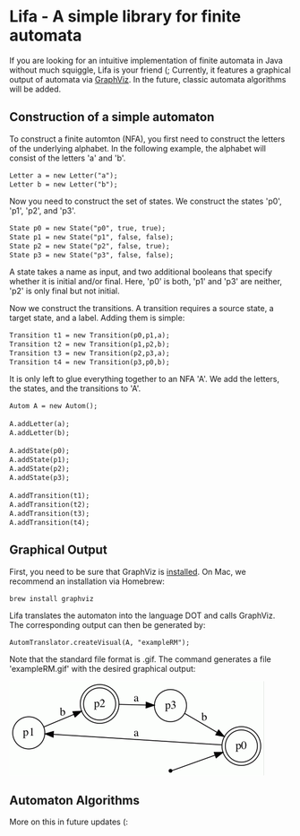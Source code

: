 <h1>
  Lifa - A simple library for finite automata
</h1>

If you are looking for an intuitive implementation of finite automata in Java without much squiggle, Lifa is your friend (;
Currently, it features a graphical output of automata via [GraphViz](https://graphviz.org/).
In the future, classic automata algorithms will be added.

<h2>
  Construction of a simple automaton
</h2>

To construct a finite automton (NFA), you first need to construct the letters of the underlying alphabet.
In the following example, the alphabet will consist of the letters 'a' and 'b'.
```
Letter a = new Letter("a");
Letter b = new Letter("b");
```

Now you need to construct the set of states.
We construct the states 'p0', 'p1', 'p2', and 'p3'.
```
State p0 = new State("p0", true, true);
State p1 = new State("p1", false, false);
State p2 = new State("p2", false, true);
State p3 = new State("p3", false, false);
```

A state takes a name as input, and two additional booleans that specify whether it is initial and/or final.
Here, 'p0' is both, 'p1' and 'p3' are neither, 'p2' is only final but not initial.

Now we construct the transitions.
A transition requires a source state, a target state, and a label.
Adding them is simple:
```
Transition t1 = new Transition(p0,p1,a);
Transition t2 = new Transition(p1,p2,b);
Transition t3 = new Transition(p2,p3,a);
Transition t4 = new Transition(p3,p0,b);
```

It is only left to glue everything together to an NFA 'A'.
We add the letters, the states, and the transitions to 'A'.
```
Autom A = new Autom();

A.addLetter(a);
A.addLetter(b);

A.addState(p0);
A.addState(p1);
A.addState(p2);
A.addState(p3);

A.addTransition(t1);
A.addTransition(t2);
A.addTransition(t3);
A.addTransition(t4);
```

<h2>
  Graphical Output
</h2>

First, you need to be sure that GraphViz is [installed](https://graphviz.org/download/).
On Mac, we recommend an installation via Homebrew:
```
brew install graphviz
```

Lifa translates the automaton into the language DOT and calls GraphViz.
The corresponding output can then be generated by:
```
AutomTranslator.createVisual(A, "exampleRM");
```

Note that the standard file format is .gif.
The command generates a file 'exampleRM.gif' with the desired graphical output:

![plot](exampleRM.gif)

<h2>
  Automaton Algorithms  
</h2>
More on this in future updates (:
